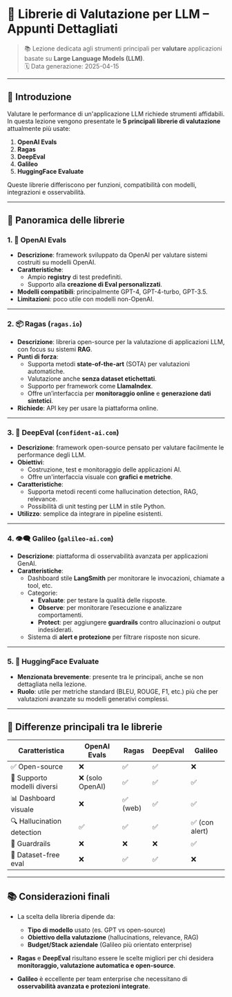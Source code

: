 # 🧪 Librerie di Valutazione per LLM – Appunti Dettagliati

> 📚 Lezione dedicata agli strumenti principali per **valutare** applicazioni basate su **Large Language Models (LLM)**.  
> 🗓️ Data generazione: 2025-04-15

---

## 📌 Introduzione

Valutare le performance di un'applicazione LLM richiede strumenti affidabili. In questa lezione vengono presentate le **5 principali librerie di valutazione** attualmente più usate:

1. **OpenAI Evals**
2. **Ragas**
3. **DeepEval**
4. **Galileo**
5. **HuggingFace Evaluate**

Queste librerie differiscono per funzioni, compatibilità con modelli, integrazioni e osservabilità.

---

## 🧭 Panoramica delle librerie

### 1. 🔬 OpenAI Evals

- **Descrizione**: framework sviluppato da OpenAI per valutare sistemi costruiti su modelli OpenAI.
- **Caratteristiche**:
  - Ampio **registry** di test predefiniti.
  - Supporto alla **creazione di Eval personalizzati**.
- **Modelli compatibili**: principalmente GPT-4, GPT-4-turbo, GPT-3.5.
- **Limitazioni**: poco utile con modelli non-OpenAI.

---

### 2. 📦 Ragas (`ragas.io`)

- **Descrizione**: libreria open-source per la valutazione di applicazioni LLM, con focus su sistemi **RAG**.
- **Punti di forza**:
  - Supporta metodi **state-of-the-art** (SOTA) per valutazioni automatiche.
  - Valutazione anche **senza dataset etichettati**.
  - Supporto per framework come **LlamaIndex**.
  - Offre un’interfaccia per **monitoraggio online** e **generazione dati sintetici**.
- **Richiede**: API key per usare la piattaforma online.

---

### 3. 🧪 DeepEval (`confident-ai.com`)

- **Descrizione**: framework open-source pensato per valutare facilmente le performance degli LLM.
- **Obiettivi**:
  - Costruzione, test e monitoraggio delle applicazioni AI.
  - Offre un'interfaccia visuale con **grafici e metriche**.
- **Caratteristiche**:
  - Supporta metodi recenti come hallucination detection, RAG, relevance.
  - Possibilità di unit testing per LLM in stile Python.
- **Utilizzo**: semplice da integrare in pipeline esistenti.

---

### 4. 👁️‍🗨️ Galileo (`galileo-ai.com`)

- **Descrizione**: piattaforma di osservabilità avanzata per applicazioni GenAI.
- **Caratteristiche**:
  - Dashboard stile **LangSmith** per monitorare le invocazioni, chiamate a tool, etc.
  - Categorie:
    - **Evaluate**: per testare la qualità delle risposte.
    - **Observe**: per monitorare l’esecuzione e analizzare comportamenti.
    - **Protect**: per aggiungere **guardrails** contro allucinazioni o output indesiderati.
  - Sistema di **alert e protezione** per filtrare risposte non sicure.

---

### 5. 🤗 HuggingFace Evaluate

- **Menzionata brevemente**: presente tra le principali, anche se non dettagliata nella lezione.
- **Ruolo**: utile per metriche standard (BLEU, ROUGE, F1, etc.) più che per valutazioni avanzate su modelli generativi complessi.

---

## 🧩 Differenze principali tra le librerie

| Caratteristica               | OpenAI Evals | Ragas       | DeepEval    | Galileo     |
|-----------------------------|--------------|-------------|-------------|-------------|
| ✅ Open-source              | ❌           | ✅           | ✅           | ❌           |
| 🧠 Supporto modelli diversi | ❌ (solo OpenAI) | ✅         | ✅           | ✅           |
| 📊 Dashboard visuale        | ❌           | ✅ (web)     | ✅           | ✅           |
| 🔍 Hallucination detection  | ✅           | ✅           | ✅           | ✅ (con alert) |
| 🔐 Guardrails               | ❌           | ❌           | ❌           | ✅           |
| 🧪 Dataset-free eval        | ❌           | ✅           | ✅           | ❌           |

---

## 📚 Considerazioni finali

- La scelta della libreria dipende da:
  - **Tipo di modello** usato (es. GPT vs open-source)
  - **Obiettivo della valutazione** (hallucinations, relevance, RAG)
  - **Budget/Stack aziendale** (Galileo più orientato enterprise)

- **Ragas** e **DeepEval** risultano essere le scelte migliori per chi desidera **monitoraggio, valutazione automatica e open-source**.

- **Galileo** è eccellente per team enterprise che necessitano di **osservabilità avanzata e protezioni integrate**.

